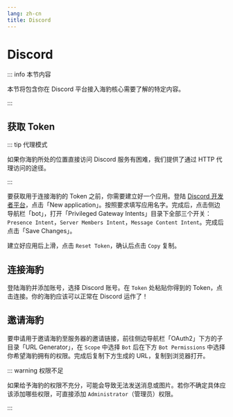 ```yaml
---
lang: zh-cn
title: Discord
---
```


# Discord
::: info 本节内容

本节将包含你在 Discord 平台接入海豹核心需要了解的特定内容。

:::

## 获取 Token

::: tip 代理模式

如果你海豹所处的位置直接访问 Discord 服务有困难，我们提供了通过 HTTP 代理访问的途径。

:::

要获取用于连接海豹的 Token 之前，你需要建立好一个应用。登陆 [Discord 开发者平台](https://discord.com/developers/applications/1178793642148769905/bot)，点击「New application」。按照要求填写应用名字。完成后，点击侧边导航栏「bot」，打开「Privileged Gateway Intents」目录下全部三个开关：`Presence Intent`，`Server Members Intent`，`Message Content Intent`。完成后点击「Save Changes」。

建立好应用后上滑，点击 `Reset Token`，确认后点击 `Copy` 复制。

## 连接海豹

登陆海豹并添加账号，选择 Discord 账号。在 `Token` 处粘贴你得到的 Token，点击连接。你的海豹应该可以正常在 Discord 运作了！

## 邀请海豹

要申请用于邀请海豹至服务器的邀请链接，前往侧边导航栏「OAuth2」下方的子目录「URL Generator」，在 `Scope` 中选择 `Bot` 后在下方 `Bot Permissions` 中选择你希望海豹拥有的权限。完成后复制下方生成的 URL，复制到浏览器打开。

::: warning 权限不足

如果给予海豹的权限不充分，可能会导致无法发送消息或图片。若你不确定具体应该添加哪些权限，可直接添加 `Administrator`（管理员）权限。

:::
